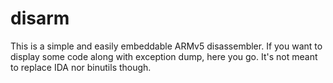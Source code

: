 disarm
======

This is a simple and easily embeddable ARMv5 disassembler. If you want to
display some code along with exception dump, here you go. It's not meant
to replace IDA nor binutils though.
